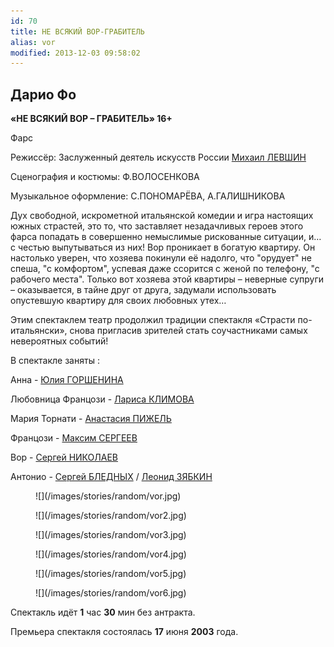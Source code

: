 ```yaml
---
id: 70
title: НЕ ВСЯКИЙ ВОР-ГРАБИТЕЛЬ
alias: vor
modified: 2013-12-03 09:58:02
---
```


## Дарио Фо

**«НЕ ВСЯКИЙ ВОР – ГРАБИТЕЛЬ» 16+**

Фарс

Режиссёр: Заслуженный деятель искусств России [Михаил ЛЕВШИН](153-mihail-levshin.html)

Сценография и костюмы: Ф.ВОЛОСЕНКОВА

Музыкальное оформление: С.ПОНОМАРЁВА, А.ГАЛИШНИКОВА

Дух свободной, искрометной итальянской комедии и игра настоящих южных страстей, это то, что заставляет незадачливых героев этого фарса попадать в совершенно немыслимые рискованные ситуации, и… с честью выпутываться из них! Вор проникает в богатую квартиру. Он настолько уверен, что хозяева покинули её надолго, что "орудует" не спеша, "с комфортом", успевая даже ссорится с женой по телефону, "с рабочего места". Только вот хозяева этой квартиры – неверные супруги – оказывается, в тайне друг от друга, задумали использовать опустевшую квартиру для своих любовных утех…

Этим спектаклем театр продолжил традиции спектакля «Страсти по-итальянски», снова пригласив зрителей стать соучастниками самых невероятных событий!

В спектакле заняты :

Анна - [Юлия ГОРШЕНИНА](49-ylia-gorshenina.html)

Любовница Францози - [Лариса КЛИМОВА](65-larisa-klimova.html)

Мария Торнати - [Анастасия ПИЖЕЛЬ](64-asia-pigel-sergeevna.html)

Францози - [Максим СЕРГЕЕВ](57-maxsim-sergeev.html)

Вор - [Сергей НИКОЛАЕВ](52-sergei-nikolaev.html)

Антонио - [Сергей БЛЕДНЫХ](24-blednyh-sergej.html) / [Леонид ЗЯБКИН](67-leonid-zabkin.html)

<figure>
![](/images/stories/random/vor.jpg)
</figure>

<figure>
![](/images/stories/random/vor2.jpg)
</figure>

<figure>
![](/images/stories/random/vor3.jpg)
</figure>

<figure>
![](/images/stories/random/vor4.jpg)
</figure>

<figure>
![](/images/stories/random/vor5.jpg)
</figure>

<figure>
![](/images/stories/random/vor6.jpg)
</figure>

Спектакль идёт **1** час **30** мин без антракта.

Премьера спектакля состоялась **17** июня **2003** года.

